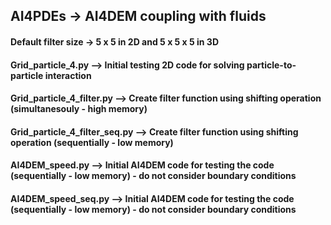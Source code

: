 ## AI4PDEs -> AI4DEM coupling with fluids

#### Default filter size -> 5 x 5 in 2D and 5 x 5 x 5 in 3D 

#### Grid_particle_4.py             --> Initial testing 2D code for solving particle-to-particle interaction
#### Grid_particle_4_filter.py      --> Create filter function using shifting operation (simultanesouly - high memory)
#### Grid_particle_4_filter_seq.py  --> Create filter function using shifting operation (sequentially   - low memory)

#### AI4DEM_speed.py      --> **Initial AI4DEM code for testing the code (sequentially   - low memory) - do not consider boundary conditions**
#### AI4DEM_speed_seq.py  --> **Initial AI4DEM code for testing the code (sequentially   - low memory) - do not consider boundary conditions** 

